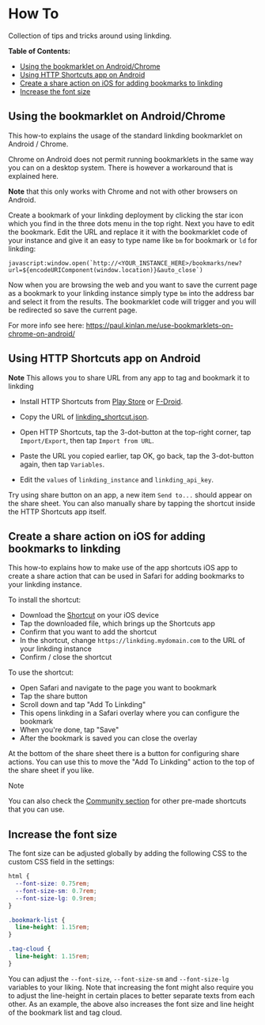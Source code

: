 # How To

Collection of tips and tricks around using linkding.

**Table of Contents:**

* [Using the bookmarklet on Android/Chrome](#using-the-bookmarklet-on-androidchrome)
* [Using HTTP Shortcuts app on Android](#using-http-shortcuts-app-on-android)
* [Create a share action on iOS for adding bookmarks to linkding](#create-a-share-action-on-ios-for-adding-bookmarks-to-linkding)
* [Increase the font size](#increase-the-font-size)

## Using the bookmarklet on Android/Chrome

This how-to explains the usage of the standard linkding bookmarklet on Android / Chrome. 

Chrome on Android does not permit running bookmarklets in the same way you can on a desktop system. There is however a workaround that is explained here.

**Note** that this only works with Chrome and not with other browsers on Android.

Create a bookmark of your linkding deployment by clicking the star icon which you find in the three dots menu in the top right. Next you have to edit the bookmark. Edit the URL and replace it it with the bookmarklet code of your instance and give it an easy to type name like `bm` for bookmark or `ld` for linkding:

```
javascript:window.open(`http://<YOUR_INSTANCE_HERE>/bookmarks/new?url=${encodeURIComponent(window.location)}&auto_close`)
```

Now when you are browsing the web and you want to save the current page as a bookmark to your linkding instance simply type `bm` into the address bar and select it from the results. The bookmarklet code will trigger and you will be redirected so save the current page.

For more info see here: https://paul.kinlan.me/use-bookmarklets-on-chrome-on-android/

## Using HTTP Shortcuts app on Android

**Note** This allows you to share URL from any app to tag and bookmark it to linkding

- Install HTTP Shortcuts from [Play Store](https://play.google.com/store/apps/details?id=ch.rmy.android.http_shortcuts) or [F-Droid](https://f-droid.org/en/packages/ch.rmy.android.http_shortcuts/).

- Copy the URL of [linkding_shortcut.json](https://raw.githubusercontent.com/sissbruecker/linkding/master/docs/linkding_shortcut.json).

- Open HTTP Shortcuts, tap the 3-dot-button at the top-right corner, tap `Import/Export`, then tap `Import from URL`.

- Paste the URL you copied earlier, tap OK, go back, tap the 3-dot-button again, then tap `Variables`.

- Edit the `values` of `linkding_instance` and `linkding_api_key`.

Try using share button on an app, a new item `Send to...` should appear on the share sheet. You can also manually share by tapping the shortcut inside the HTTP Shortcuts app itself.

## Create a share action on iOS for adding bookmarks to linkding

This how-to explains how to make use of the app shortcuts iOS app to create a share action that can be used in Safari for adding bookmarks to your linkding instance.

To install the shortcut:
- Download the [Shortcut](https://raw.githubusercontent.com/sissbruecker/linkding/master/docs/Add%20To%20Linkding.shortcut) on your iOS device
- Tap the downloaded file, which brings up the Shortcuts app
- Confirm that you want to add the shortcut
- In the shortcut, change `https://linkding.mydomain.com` to the URL of your linkding instance
- Confirm / close the shortcut

To use the shortcut:
- Open Safari and navigate to the page you want to bookmark
- Tap the share button
- Scroll down and tap "Add To Linkding"
- This opens linkding in a Safari overlay where you can configure the bookmark
- When you're done, tap "Save"
- After the bookmark is saved you can close the overlay

At the bottom of the share sheet there is a button for configuring share actions. You can use this to move the "Add To Linkding" action to the top of the share sheet if you like.

> [!NOTE]  
> You can also check the [Community section](https://github.com/sissbruecker/linkding#community) for other pre-made shortcuts that you can use.

## Increase the font size

The font size can be adjusted globally by adding the following CSS to the custom CSS field in the settings:

```css
html {
  --font-size: 0.75rem;
  --font-size-sm: 0.7rem;
  --font-size-lg: 0.9rem;
}

.bookmark-list {
  line-height: 1.15rem;
}

.tag-cloud {
  line-height: 1.15rem;
}
```

You can adjust the `--font-size`, `--font-size-sm` and `--font-size-lg` variables to your liking.
Note that increasing the font might also require you to adjust the line-height in certain places to better separate texts from each other.
As an example, the above also increases the font size and line height of the bookmark list and tag cloud.
